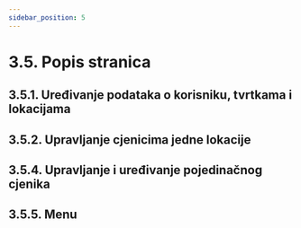 ```yaml
---
sidebar_position: 5
---
```


# 3.5. Popis stranica

## 3.5.1. Uređivanje podataka o korisniku, tvrtkama i lokacijama

## 3.5.2. Upravljanje cjenicima jedne lokacije

## 3.5.4. Upravljanje i uređivanje pojedinačnog cjenika

## 3.5.5. Menu
